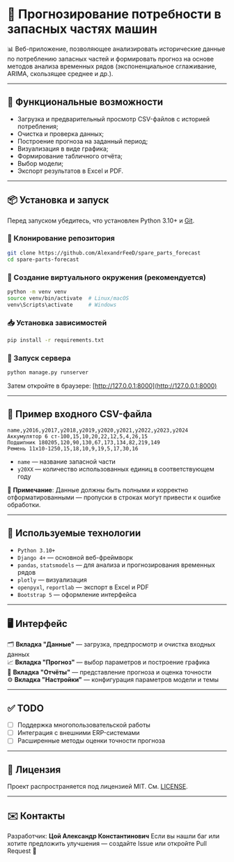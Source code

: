# 🔧 Прогнозирование потребности в запасных частях машин

📊 Веб-приложение, позволяющее анализировать исторические данные по потреблению запасных частей и формировать прогноз на основе методов анализа временных рядов (экспоненциальное сглаживание, ARIMA, скользящее среднее и др.).

---

## 🚀 Функциональные возможности

- Загрузка и предварительный просмотр CSV-файлов с историей потребления;
- Очистка и проверка данных;
- Построение прогноза на заданный период;
- Визуализация в виде графика;
- Формирование табличного отчёта;
- Выбор модели;
- Экспорт результатов в Excel и PDF.

---

## 📦 Установка и запуск

Перед запуском убедитесь, что установлен Python 3.10+ и [Git](https://git-scm.com/).

### 🔨 Клонирование репозитория
```bash
git clone https://github.com/AlexandrFeeD/spare_parts_forecast
cd spare-parts-forecast
```

### 🐍 Создание виртуального окружения (рекомендуется)

```bash
python -m venv venv
source venv/bin/activate  # Linux/macOS
venv\Scripts\activate     # Windows
```

### 📥 Установка зависимостей

```bash
pip install -r requirements.txt
```

### 🏁 Запуск сервера

```bash
python manage.py runserver
```

Затем откройте в браузере: [http://127.0.0.1:8000](http://127.0.0.1:8000)

---

## 📄 Пример входного CSV-файла

```csv
name,y2016,y2017,y2018,y2019,y2020,y2021,y2022,y2023,y2024
Аккумулятор 6 ст-100,15,10,20,22,12,5,4,26,15
Подшипник 180205,120,90,130,67,173,134,82,219,149
Ремень 11х10-1250,15,18,10,9,19,5,17,30,16
```

* `name` — название запасной части
* `y20XX` — количество использованных единиц в соответствующем году

📎 **Примечание**: Данные должны быть полными и корректно отформатированными — пропуски в строках могут привести к ошибке обработки.

---

## 🧰 Используемые технологии

* `Python 3.10+`
* `Django 4+` — основной веб-фреймворк
* `pandas`, `statsmodels` — для анализа и прогнозирования временных рядов
* `plotly` — визуализация
* `openpyxl`, `reportlab` — экспорт в Excel и PDF
* `Bootstrap 5` — оформление интерфейса

---

## 🖥 Интерфейс

🗂️ **Вкладка "Данные"** — загрузка, предпросмотр и очистка входных данных  
📈 **Вкладка "Прогноз"** — выбор параметров и построение графика  
📑 **Вкладка "Отчёты"** — представление прогноза и оценка точности  
⚙️ **Вкладка "Настройки"** — конфигурация параметров модели и темы  

---

## ✅ TODO

* [ ] Поддержка многопользовательской работы
* [ ] Интеграция с внешними ERP-системами
* [ ] Расширенные методы оценки точности прогноза

---

## 📃 Лицензия

Проект распространяется под лицензией MIT. См. [LICENSE](LICENSE).

---

## ✉️ Контакты

Разработчик: **Цой Александр Константинович**
Если вы нашли баг или хотите предложить улучшения — создайте Issue или откройте Pull Request 🙌
